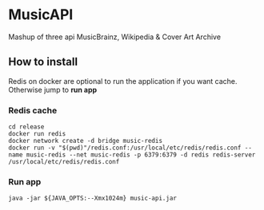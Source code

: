 # MusicAPI
Mashup of three api MusicBrainz, Wikipedia &amp; Cover Art Archive

## How to install
Redis on docker are optional to run the application if you want cache. Otherwise jump to **run app**

### Redis cache

``` 
cd release
docker run redis 
docker network create -d bridge music-redis
docker run -v "$(pwd)"/redis.conf:/usr/local/etc/redis/redis.conf --name music-redis --net music-redis -p 6379:6379 -d redis redis-server /usr/local/etc/redis/redis.conf

```

### Run app
```
java -jar ${JAVA_OPTS:--Xmx1024m} music-api.jar

```



